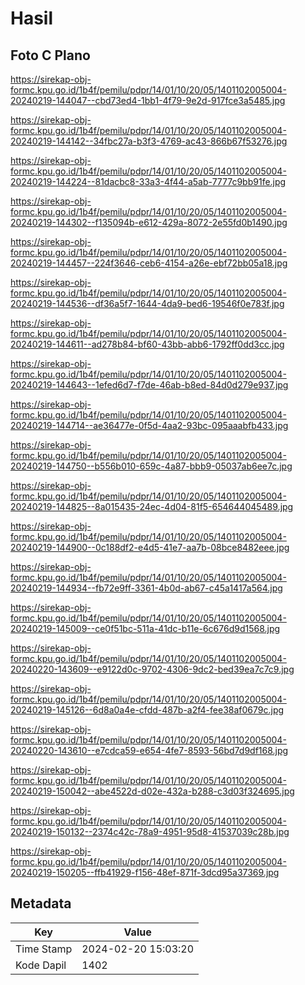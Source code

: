 # Hasil

## Foto C Plano

https://sirekap-obj-formc.kpu.go.id/1b4f/pemilu/pdpr/14/01/10/20/05/1401102005004-20240219-144047--cbd73ed4-1bb1-4f79-9e2d-917fce3a5485.jpg

https://sirekap-obj-formc.kpu.go.id/1b4f/pemilu/pdpr/14/01/10/20/05/1401102005004-20240219-144142--34fbc27a-b3f3-4769-ac43-866b67f53276.jpg

https://sirekap-obj-formc.kpu.go.id/1b4f/pemilu/pdpr/14/01/10/20/05/1401102005004-20240219-144224--81dacbc8-33a3-4f44-a5ab-7777c9bb91fe.jpg

https://sirekap-obj-formc.kpu.go.id/1b4f/pemilu/pdpr/14/01/10/20/05/1401102005004-20240219-144302--f135094b-e612-429a-8072-2e55fd0b1490.jpg

https://sirekap-obj-formc.kpu.go.id/1b4f/pemilu/pdpr/14/01/10/20/05/1401102005004-20240219-144457--224f3646-ceb6-4154-a26e-ebf72bb05a18.jpg

https://sirekap-obj-formc.kpu.go.id/1b4f/pemilu/pdpr/14/01/10/20/05/1401102005004-20240219-144536--df36a5f7-1644-4da9-bed6-19546f0e783f.jpg

https://sirekap-obj-formc.kpu.go.id/1b4f/pemilu/pdpr/14/01/10/20/05/1401102005004-20240219-144611--ad278b84-bf60-43bb-abb6-1792ff0dd3cc.jpg

https://sirekap-obj-formc.kpu.go.id/1b4f/pemilu/pdpr/14/01/10/20/05/1401102005004-20240219-144643--1efed6d7-f7de-46ab-b8ed-84d0d279e937.jpg

https://sirekap-obj-formc.kpu.go.id/1b4f/pemilu/pdpr/14/01/10/20/05/1401102005004-20240219-144714--ae36477e-0f5d-4aa2-93bc-095aaabfb433.jpg

https://sirekap-obj-formc.kpu.go.id/1b4f/pemilu/pdpr/14/01/10/20/05/1401102005004-20240219-144750--b556b010-659c-4a87-bbb9-05037ab6ee7c.jpg

https://sirekap-obj-formc.kpu.go.id/1b4f/pemilu/pdpr/14/01/10/20/05/1401102005004-20240219-144825--8a015435-24ec-4d04-81f5-654644045489.jpg

https://sirekap-obj-formc.kpu.go.id/1b4f/pemilu/pdpr/14/01/10/20/05/1401102005004-20240219-144900--0c188df2-e4d5-41e7-aa7b-08bce8482eee.jpg

https://sirekap-obj-formc.kpu.go.id/1b4f/pemilu/pdpr/14/01/10/20/05/1401102005004-20240219-144934--fb72e9ff-3361-4b0d-ab67-c45a1417a564.jpg

https://sirekap-obj-formc.kpu.go.id/1b4f/pemilu/pdpr/14/01/10/20/05/1401102005004-20240219-145009--ce0f51bc-511a-41dc-b11e-6c676d9d1568.jpg

https://sirekap-obj-formc.kpu.go.id/1b4f/pemilu/pdpr/14/01/10/20/05/1401102005004-20240220-143609--e9122d0c-9702-4306-9dc2-bed39ea7c7c9.jpg

https://sirekap-obj-formc.kpu.go.id/1b4f/pemilu/pdpr/14/01/10/20/05/1401102005004-20240219-145126--6d8a0a4e-cfdd-487b-a2f4-fee38af0679c.jpg

https://sirekap-obj-formc.kpu.go.id/1b4f/pemilu/pdpr/14/01/10/20/05/1401102005004-20240220-143610--e7cdca59-e654-4fe7-8593-56bd7d9df168.jpg

https://sirekap-obj-formc.kpu.go.id/1b4f/pemilu/pdpr/14/01/10/20/05/1401102005004-20240219-150042--abe4522d-d02e-432a-b288-c3d03f324695.jpg

https://sirekap-obj-formc.kpu.go.id/1b4f/pemilu/pdpr/14/01/10/20/05/1401102005004-20240219-150132--2374c42c-78a9-4951-95d8-41537039c28b.jpg

https://sirekap-obj-formc.kpu.go.id/1b4f/pemilu/pdpr/14/01/10/20/05/1401102005004-20240219-150205--ffb41929-f156-48ef-871f-3dcd95a37369.jpg


## Metadata

| Key        | Value               |
| ---------- | ------------------- |
| Time Stamp | 2024-02-20 15:03:20 |
| Kode Dapil | 1402                |



